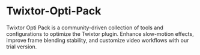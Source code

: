 # Twixtor-Opti-Pack
Twixtor Opti Pack is a community-driven collection of tools and configurations to optimize the Twixtor plugin. Enhance slow-motion effects, improve frame blending stability, and customize video workflows with our trial version.
